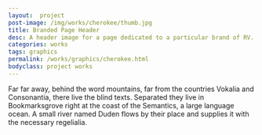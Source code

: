 ```yaml
---
layout:  project
post-image: /img/works/cherokee/thumb.jpg
title: Branded Page Header
desc: A header image for a page dedicated to a particular brand of RV.
categories: works
tags: graphics
permalink: /works/graphics/cherokee.html
bodyclass: project works
---
```

Far far away, behind the word mountains, far from the countries Vokalia and Consonantia, there live the blind texts. Separated they live in Bookmarksgrove right at the coast of the Semantics, a large language ocean. A small river named Duden flows by their place and supplies it with the necessary regelialia.